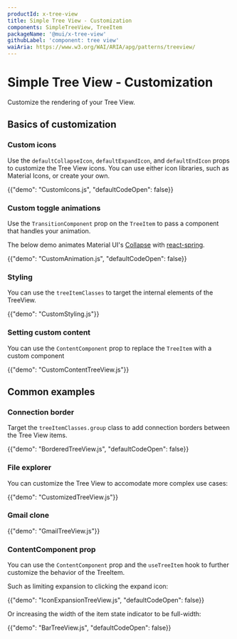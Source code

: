 ```yaml
---
productId: x-tree-view
title: Simple Tree View - Customization
components: SimpleTreeView, TreeItem
packageName: '@mui/x-tree-view'
githubLabel: 'component: tree view'
waiAria: https://www.w3.org/WAI/ARIA/apg/patterns/treeview/
---
```


# Simple Tree View - Customization

<p class="description">Customize the rendering of your Tree View.</p>

## Basics of customization

### Custom icons

Use the `defaultCollapseIcon`, `defaultExpandIcon`, and `defaultEndIcon` props to customize the Tree View icons. You can use either icon libraries, such as Material Icons, or create your own.

{{"demo": "CustomIcons.js", "defaultCodeOpen": false}}

### Custom toggle animations

Use the `TransitionComponent` prop on the `TreeItem` to pass a component that handles your animation.

The below demo animates Material UI's [Collapse](/material-ui/transitions/#collapse) with [react-spring](https://www.react-spring.dev/).

{{"demo": "CustomAnimation.js", "defaultCodeOpen": false}}

### Styling

You can use the `treeItemClasses` to target the internal elements of the TreeView.

{{"demo": "CustomStyling.js"}}

### Setting custom content

You can use the `ContentComponent` prop to replace the `TreeItem` with a custom component

{{"demo": "CustomContentTreeView.js"}}

## Common examples

### Connection border

Target the `treeItemClasses.group` class to add connection borders between the Tree View items.

{{"demo": "BorderedTreeView.js", "defaultCodeOpen": false}}

### File explorer

You can customize the Tree View to accomodate more complex use cases:

{{"demo": "CustomizedTreeView.js"}}

### Gmail clone

{{"demo": "GmailTreeView.js"}}

### ContentComponent prop

You can use the `ContentComponent` prop and the `useTreeItem` hook to further customize the behavior of the TreeItem.

Such as limiting expansion to clicking the expand icon:

{{"demo": "IconExpansionTreeView.js", "defaultCodeOpen": false}}

Or increasing the width of the item state indicator to be full-width:

{{"demo": "BarTreeView.js", "defaultCodeOpen": false}}
